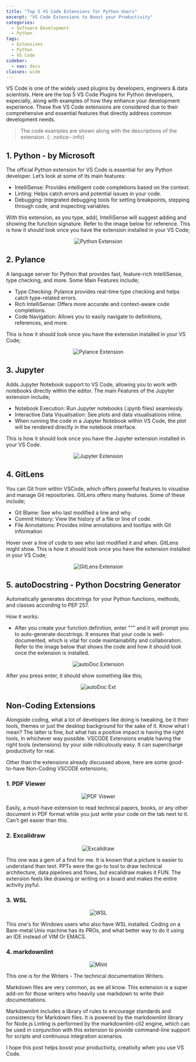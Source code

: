 ```yaml
---
title: "Top 5 VS Code Extensions for Python Users"
excerpt: "VS Code Extensions to Boost your Productivity"
categories:
  - Software Development
  - Python
tags:
  - Extensions
  - Python
  - VS Code
sidebar:
  - nav: docs
classes: wide
---
```


VS Code is one of the widely used plugins by developers, engineers & data scientists. Here are the top 5 VS Code Plugins for Python developers, especially, along with examples of how they enhance your development experience.
These five VS Code extensions are considered due to their comprehensive and essential features that directly address common development needs.

> <span style="font-size:1em;"> The code examples are shown along with the descriptions of the extension. </span>
{: .notice--info}
>

## 1. Python - by Microsoft

The official Python extension for VS Code is essential for any Python developer. Let’s look at some of its main features:

* IntelliSense: Provides intelligent code completions based on the context.
* Linting: Helps catch errors and potential issues in your code.
* Debugging: Integrated debugging tools for setting breakpoints, stepping through code, and inspecting variables.

With this extension, as you type, add(, IntelliSense will suggest adding and showing the function signature. Refer to the image below for reference. This is how it should look once you have the extension installed in your VS Code;

<p align="center">
  <img src="https://github.com/dataasciences/dataasciences.github.io/blob/master/assets/images/python_vscode_plugin.JPG?raw=true" alt="Python Extension" />
</p>

## 2. Pylance

A language server for Python that provides fast, feature-rich IntelliSense, type checking, and more. Some Main Features include;

* Type Checking: Pylance provides real-time type checking and helps catch type-related errors.
* Rich IntelliSense: Offers more accurate and context-aware code completions.
* Code Navigation: Allows you to easily navigate to definitions, references, and more.

This is how it should look once you have the extension installed in your VS Code;

<p align="center">
  <img src="https://github.com/dataasciences/dataasciences.github.io/blob/master/assets/images/python_vscode_plugin_pylance.JPG?raw=true" alt="Pylance Extension" />
</p>

## 3. Jupyter

Adds Jupyter Notebook support to VS Code, allowing you to work with notebooks directly within the editor. The main Features of the Jupyter extension include;

* Notebook Execution: Run Jupyter notebooks (.ipynb files) seamlessly.
* Interactive Data Visualisation: See plots and data visualisations inline.
* When running the code in a Jupyter Notebook within VS Code, the plot will be rendered directly in the notebook interface.

This is how it should look once you have the Jupyter extension installed in your VS Code.

<p align="center">
  <img src="https://github.com/dataasciences/dataasciences.github.io/blob/master/assets/images/python_vscode_plugin_jupyter.JPG?raw=true" alt="Jupyter Extension" />
</p>

## 4. GitLens

You can Git from within VSCode, which offers powerful features to visualise and manage Git repositories. GitLens offers many features. Some of these include;

* Git Blame: See who last modified a line and why.
* Commit History: View the history of a file or line of code.
* File Annotations: Provides inline annotations and tooltips with Git information
 
Hover over a line of code to see who last modified it and when. GitLens might show. This is how it should look once you have the extension installed in your VS Code;

<p align="center">
  <img src="https://github.com/dataasciences/dataasciences.github.io/blob/master/assets/images/python_vscode_plugin_gitlens_new.JPG?raw=true" alt="GitLens Extension" />
</p>

## 5. autoDocstring - Python Docstring Generator

Automatically generates docstrings for your Python functions, methods, and classes according to PEP 257.

How it works:

* After you create your function definition, enter """ and it will prompt you to auto-generate docstrings. It ensures that your code is well-documented, which is vital for code maintainability and collaboration. 
Refer to the image below that shows the code and how it should look once the extension is installed.

<p align="center">
  <img src="https://github.com/dataasciences/dataasciences.github.io/blob/master/assets/images/python_vscode_plugin_autodoc.JPG?raw=true" alt="autoDoc Extension" />
</p>

After you press enter, it should show something like this;

<p align="center">
  <img src="https://github.com/dataasciences/dataasciences.github.io/blob/master/assets/images/python_vscode_plugin_autodoc_function.JPG?raw=true" alt="autoDoc Ext" />
</p>

<script async src="https://pagead2.googlesyndication.com/pagead/js/adsbygoogle.js?client=ca-pub-9931405426648676"
     crossorigin="anonymous"></script>
<!-- Test -->
<ins class="adsbygoogle"
     style="display:block"
     data-ad-client="ca-pub-9931405426648676"
     data-ad-slot="5031359380"
     data-ad-format="auto"
     data-full-width-responsive="true"></ins>
<script>
     (adsbygoogle = window.adsbygoogle || []).push({});
</script>

## Non-Coding Extensions

Alongside coding, what a lot of developers like doing is tweaking, be it their tools, themes or just the desktop background for the sake of it. Know what I mean? The latter is fine, but what has a positive impact is having the right tools, in whichever way possible. VSCODE Extensions enable having the right tools (extensions) by your side ridiculously easy. It can supercharge productivity for real.

Other than the extensions already discussed above, here are some good-to-have Non-Coding VSCODE extensions;

### 1. PDF Viewer

<p align="center">
  <img src="https://github.com/dataasciences/dataasciences.github.io/blob/master/assets/images/pdfv.jpg?raw=true" alt="PDF Viewer" />
</p>

Easily, a must-have extension to read technical papers, books, or any other document in PDF format while you just write your code on the tab next to it. Can't get easier than this.

### 2. Excalidraw

 <p align="center">
  <img src="https://github.com/dataasciences/dataasciences.github.io/blob/master/assets/images/excalidraww.jpg?raw=true" alt="Excalidraw" />
</p>

This one was a gem of a find for me. It is known that a picture is easier to understand than text. PPTs were the go-to tool to draw technical architecture, data pipelines and flows, but excalidraw makes it FUN. The extension feels like drawing or writing on a board and makes the entire activity joyful.

### 3. WSL  

<p align="center">
  <img src="https://raw.githubusercontent.com/dataasciences/dataasciences.github.io/refs/heads/master/assets/images/wsltux.jpg" alt="WSL" />
</p>

This one's for Windows users who also have WSL installed. Coding on a Bare-metal Unix machine has its PROs, and what better way to do it using an IDE instead of VIM Or EMACS. 

### 4. markdownlint

<p align="center">
  <img src="https://github.com/dataasciences/dataasciences.github.io/blob/master/assets/images/mlinit.jpg?raw=true" alt="Mlint" />
</p>

This one is for the Writers - The technical documentation Writers. 

Markdown files are very common, as we all know. This extension is a super add-on for those writers who heavily use markdown to write their documentations. 

Markdownlint includes a library of rules to encourage standards and consistency for Markdown files. It is powered by the markdownlint library for Node.js  Linting is performed by the markdownlint-cli2 engine, which can be used in conjunction with this extension to provide command-line support for scripts and continuous integration scenarios.

I hope this post helps boost your productivity, creativity when you use VS Code. 
